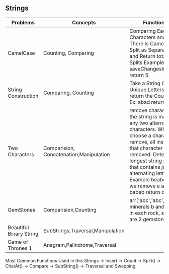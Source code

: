 ## Strings

| Problems          | Concepts            | Functionality |
|-------------------|---------------------|---------------|
| CamelCase         | Counting, Comparing  | Comparing Each Set of Characters and When There is Camel Case Split as Separate Word and Return total no of Splits  Example saveChangesInTheEditor return 5|
| String Construction | Comparing, Counting |Take a String Count Unique Letters in it and return the Count from it  Ex: abad return 3 |
| Two Characters       | Comparision, Concatenation,Manipulation | remove characters until the string is made up of any two alternating characters. When you choose a character to remove, all instances of that character must be removed. Determine the longest string possible that contains just two alternating letters. Example beabeefeab if we remove e and f babab return count 5   |
|GemStones             | Comparision,Counting |arr['abc','abc','bc' ]The minerals b and c appear in each rock, so there are  2 gemstones.|
|Beautiful Binary String |SubStrings,Traversal,Manipulation|
|Game of Thrones 1       | Anagram,Palindrome,Traversal|                  |

Most Common Functions Used in this Strings
-> Insert
-> Count
-> Split()
-> CharAt()
-> Compare
-> SubString()
-> Traversal and Swapping
